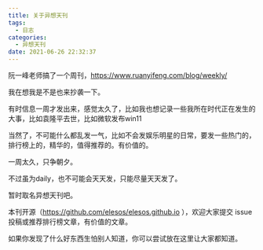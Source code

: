 ```yaml
---
title: 关于异想天刊
tags:
  - 日志
categories:
  - 异想天刊
date: 2021-06-26 22:32:37
---
```

阮一峰老师搞了一个周刊，https://www.ruanyifeng.com/blog/weekly/

我在想我是不是也来抄袭一下。

有时信息一周才发出来，感觉太久了，比如我也想记录一些我所在时代正在发生的大事，比如袁隆平去世，比如微软发布win11

当然了，不可能什么都乱发一气，比如不会发娱乐明星的日常，要发一些热门的，排行榜上的，精华的，值得推荐的。有价值的。

一周太久，只争朝夕。

不过虽为daily，也不可能会天天发，只能尽量天天发了。

暂时取名异想天刊吧。

本刊开源（https://github.com/elesos/elesos.github.io ），欢迎大家提交 issue 投稿或推荐排行榜文章，有价值的文章。

如果你发现了什么好东西生怕别人知道，你可以尝试放在这里让大家都知道。